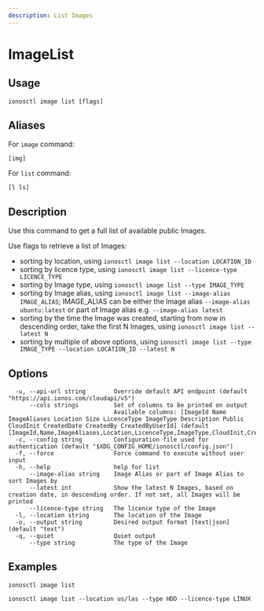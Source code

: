```yaml
---
description: List Images
---
```


# ImageList

## Usage

```text
ionosctl image list [flags]
```

## Aliases

For `image` command:
```text
[img]
```

For `list` command:
```text
[l ls]
```

## Description

Use this command to get a full list of available public Images. 

Use flags to retrieve a list of Images:

* sorting by location, using `ionosctl image list --location LOCATION_ID`
* sorting by licence type, using `ionosctl image list --licence-type LICENCE_TYPE`
* sorting by Image type, using `ionosctl image list --type IMAGE_TYPE`
* sorting by Image alias, using `ionosctl image list --image-alias IMAGE_ALIAS`; IMAGE_ALIAS can be either the Image alias `--image-alias ubuntu:latest` or part of Image alias e.g. `--image-alias latest`
* sorting by the time the Image was created, starting from now in descending order, take the first N Images, using `ionosctl image list --latest N`
* sorting by multiple of above options, using `ionosctl image list --type IMAGE_TYPE --location LOCATION_ID --latest N`

## Options

```text
  -u, --api-url string        Override default API endpoint (default "https://api.ionos.com/cloudapi/v5")
      --cols strings          Set of columns to be printed on output 
                              Available columns: [ImageId Name ImageAliases Location Size LicenceType ImageType Description Public CloudInit CreatedDate CreatedBy CreatedByUserId] (default [ImageId,Name,ImageAliases,Location,LicenceType,ImageType,CloudInit,CreatedDate])
  -c, --config string         Configuration file used for authentication (default "$XDG_CONFIG_HOME/ionosctl/config.json")
  -f, --force                 Force command to execute without user input
  -h, --help                  help for list
      --image-alias string    Image Alias or part of Image Alias to sort Images by
      --latest int            Show the latest N Images, based on creation date, in descending order. If not set, all Images will be printed
      --licence-type string   The licence type of the Image
  -l, --location string       The location of the Image
  -o, --output string         Desired output format [text|json] (default "text")
  -q, --quiet                 Quiet output
      --type string           The type of the Image
```

## Examples

```text
ionosctl image list

ionosctl image list --location us/las --type HDD --licence-type LINUX
```

